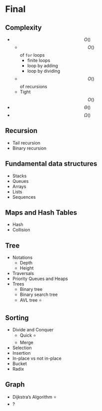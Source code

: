 # Final

## Complexity

* $$O()$$
  * $$O()$$ of `for` loops
    * finite loops
    * loop by adding
    * loop by dividing
  * $$O()$$ of recursions
  * Tight $$O()$$
* $$\Theta()$$
* $$\Omega()$$

## Recursion

* Tail recursion
* Binary recursion

## Fundamental data structures

* Stacks
* Queues
* Arrays
* Lists
* Sequences

## Maps and Hash Tables

* Hash
* Collision

## Tree

* Notations
  * Depth
  * Height
* Traversals
* Priority Queues and Heaps
* Trees
  * Binary tree
  * Binary search tree
  * AVL tree ⭐ 

## Sorting

* Divide and Conquer
  * Quick ⭐ 
  * Merge
* Selection
* Insertion
* In-place vs not in-place
* Bucket
* Radix

## Graph

* Dijkstra’s Algorithm ⭐ 
* ?

